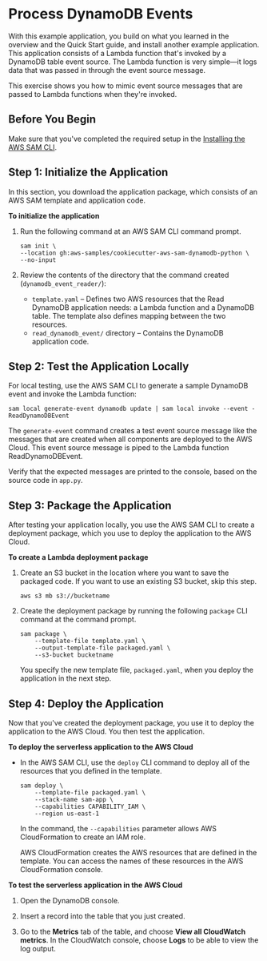 # Process DynamoDB Events<a name="serverless-example-ddb"></a>

With this example application, you build on what you learned in the overview and the Quick Start guide, and install another example application\. This application consists of a Lambda function that's invoked by a DynamoDB table event source\. The Lambda function is very simple—it logs data that was passed in through the event source message\.

This exercise shows you how to mimic event source messages that are passed to Lambda functions when they're invoked\.

## Before You Begin<a name="gs-ex2-prereq"></a>

Make sure that you've completed the required setup in the [Installing the AWS SAM CLI](serverless-sam-cli-install.md)\.

## Step 1: Initialize the Application<a name="gs-ex2-setup-local-app"></a>

In this section, you download the application package, which consists of an AWS SAM template and application code\.

**To initialize the application**

1. Run the following command at an AWS SAM CLI command prompt\.

   ```
   sam init \
   --location gh:aws-samples/cookiecutter-aws-sam-dynamodb-python \
   --no-input
   ```

1. Review the contents of the directory that the command created \(`dynamodb_event_reader/`\): 
   + `template.yaml` – Defines two AWS resources that the Read DynamoDB application needs: a Lambda function and a DynamoDB table\. The template also defines mapping between the two resources\.
   + `read_dynamodb_event/` directory – Contains the DynamoDB application code\.

## Step 2: Test the Application Locally<a name="gs-ex2-test-locally"></a>

For local testing, use the AWS SAM CLI to generate a sample DynamoDB event and invoke the Lambda function:

```
sam local generate-event dynamodb update | sam local invoke --event - ReadDynamoDBEvent
```

The `generate-event` command creates a test event source message like the messages that are created when all components are deployed to the AWS Cloud\. This event source message is piped to the Lambda function ReadDynamoDBEvent\.

Verify that the expected messages are printed to the console, based on the source code in `app.py`\.

## Step 3: Package the Application<a name="gs-ex2-setup-pacakge-app"></a>

After testing your application locally, you use the AWS SAM CLI to create a deployment package, which you use to deploy the application to the AWS Cloud\.

**To create a Lambda deployment package**

1. Create an S3 bucket in the location where you want to save the packaged code\. If you want to use an existing S3 bucket, skip this step\.

   ```
   aws s3 mb s3://bucketname
   ```

1. Create the deployment package by running the following `package` CLI command at the command prompt\. 

   ```
   sam package \
       --template-file template.yaml \
       --output-template-file packaged.yaml \
       --s3-bucket bucketname
   ```

   You specify the new template file, `packaged.yaml`, when you deploy the application in the next step\.

## Step 4: Deploy the Application<a name="gs-ex2-setup-deploy-app"></a>

Now that you've created the deployment package, you use it to deploy the application to the AWS Cloud\. You then test the application\.

**To deploy the serverless application to the AWS Cloud**
+ In the AWS SAM CLI, use the `deploy` CLI command to deploy all of the resources that you defined in the template\. 

  ```
  sam deploy \
      --template-file packaged.yaml \
      --stack-name sam-app \
      --capabilities CAPABILITY_IAM \
      --region us-east-1
  ```

  In the command, the `--capabilities` parameter allows AWS CloudFormation to create an IAM role\. 

  AWS CloudFormation creates the AWS resources that are defined in the template\. You can access the names of these resources in the AWS CloudFormation console\.

**To test the serverless application in the AWS Cloud**

1. Open the DynamoDB console\.

1. Insert a record into the table that you just created\.

1. Go to the **Metrics** tab of the table, and choose **View all CloudWatch metrics**\. In the CloudWatch console, choose **Logs** to be able to view the log output\.